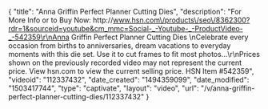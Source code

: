 {
    "title": "Anna Griffin  Perfect Planner Cutting Dies",
    "description": "For More Info or to Buy Now: http:\/\/www.hsn.com\/products\/seo\/8362300?rdr=1&sourceid=youtube&cm_mmc=Social-_-Youtube-_-ProductVideo-_-542359\r\nAnna Griffin Perfect Planner Cutting Dies  \nCelebrate every occasion from births to anniversaries, dream vacations to everyday moments with this die set. Use it to cut frames to fit most photos...\r\nPrices shown on the previously recorded video may not represent the current price.  View hsn.com to view the current selling price. HSN Item #542359",
    "videoid": "112337432",
    "date_created": "1494359099",
    "date_modified": "1503417744",
    "type": "captivate",
    "layout": "video",
    "url": "\/v\/anna-griffin-perfect-planner-cutting-dies\/112337432"
}